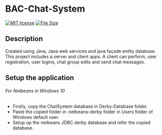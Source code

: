 # BAC-Chat-System
[![MIT license](https://img.shields.io/badge/license-MIT-blue.svg)](https://github.com/timgrossmann/InstaPy/blob/master/LICENSE)
[![File Size](https://img.shields.io/github/size/webcaetano/craft/build/phaser-craft.min.js.svg)]()

## Description
Created using Java, Java web services and java façade entity database. This project includes a server and client apps. A client can perform, user registration, user logins, chat group edits and send chat messages. 

## Setup the application
###### For Netbeans in Windows 10
- Firstly, copy the ChatSystem database in Derby-Database folder.
- Paste the copied folder in .netbeans-derby folder in Users folder of Windows default user.
- Setup up the netbeans JDBC derby database and refer the copied database.